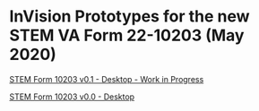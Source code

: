# InVision Prototypes for the new STEM VA Form 22-10203 (May 2020)  

[STEM Form 10203 v0.1 - Desktop - Work in Progress](https://bahdigital.invisionapp.com/share/AUIADV5GTC2)  

[STEM Form 10203 v0.0 - Desktop](https://bahdigital.invisionapp.com/share/MUIADS5R2HC)  


